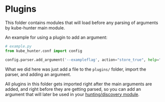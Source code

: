 # Plugins

This folder contains modules that will load before any parsing of arguments by kube-hunter main module.

An example for using a plugin to add an argument:
```python
# example.py
from kube_hunter.conf import config

config.parser.add_argument('--exampleflag', action="store_true", help="enables active hunting")
```
What we did here was just add a file to the `plugins/` folder, import the parser, and adding an argument.

All plugins in this folder gets imported right after the main arguments are added, and right before they are getting parsed, so you can add an argument that will later be used in your [hunting/discovery module](../kube_hunter/README.md).
